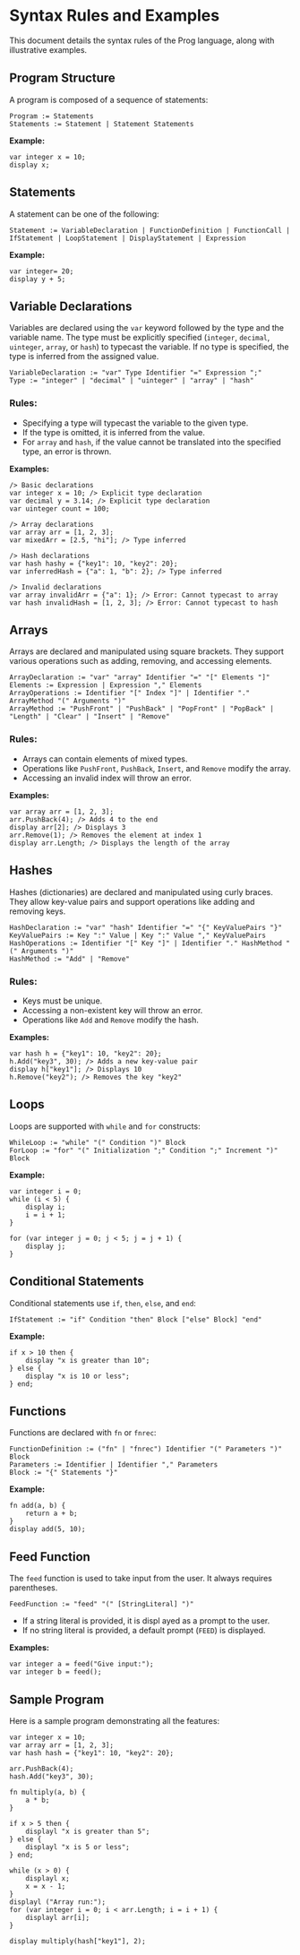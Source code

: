 # Syntax Rules and Examples

This document details the syntax rules of the Prog language, along with illustrative examples.

## Program Structure

A program is composed of a sequence of statements:

```prog
Program := Statements
Statements := Statement | Statement Statements
```

**Example:**

```prog
var integer x = 10;
display x;
```

## Statements

A statement can be one of the following:

```prog
Statement := VariableDeclaration | FunctionDefinition | FunctionCall | IfStatement | LoopStatement | DisplayStatement | Expression
```

**Example:**

```prog
var integer= 20;
display y + 5;
```

## Variable Declarations

Variables are declared using the `var` keyword followed by the type and the variable name. The type must be explicitly specified (`integer`, `decimal`, `uinteger`, `array`, or `hash`) to typecast the variable. If no type is specified, the type is inferred from the assigned value.

```prog
VariableDeclaration := "var" Type Identifier "=" Expression ";"
Type := "integer" | "decimal" | "uinteger" | "array" | "hash"
```

### Rules:

- Specifying a type will typecast the variable to the given type.
- If the type is omitted, it is inferred from the value.
- For `array` and `hash`, if the value cannot be translated into the specified type, an error is thrown.

**Examples:**

```prog
/> Basic declarations
var integer x = 10; /> Explicit type declaration
var decimal y = 3.14; /> Explicit type declaration
var uinteger count = 100;

/> Array declarations
var array arr = [1, 2, 3];
var mixedArr = [2.5, "hi"]; /> Type inferred

/> Hash declarations
var hash hashy = {"key1": 10, "key2": 20};
var inferredHash = {"a": 1, "b": 2}; /> Type inferred

/> Invalid declarations
var array invalidArr = {"a": 1}; /> Error: Cannot typecast to array
var hash invalidHash = [1, 2, 3]; /> Error: Cannot typecast to hash
```

## Arrays

Arrays are declared and manipulated using square brackets. They support various operations such as adding, removing, and accessing elements.

```prog
ArrayDeclaration := "var" "array" Identifier "=" "[" Elements "]"
Elements := Expression | Expression "," Elements
ArrayOperations := Identifier "[" Index "]" | Identifier "." ArrayMethod "(" Arguments ")"
ArrayMethod := "PushFront" | "PushBack" | "PopFront" | "PopBack" | "Length" | "Clear" | "Insert" | "Remove"
```

### Rules:

- Arrays can contain elements of mixed types.
- Operations like `PushFront`, `PushBack`, `Insert`, and `Remove` modify the array.
- Accessing an invalid index will throw an error.

**Examples:**

```prog
var array arr = [1, 2, 3];
arr.PushBack(4); /> Adds 4 to the end
display arr[2]; /> Displays 3
arr.Remove(1); /> Removes the element at index 1
display arr.Length; /> Displays the length of the array
```

## Hashes

Hashes (dictionaries) are declared and manipulated using curly braces. They allow key-value pairs and support operations like adding and removing keys.

```prog
HashDeclaration := "var" "hash" Identifier "=" "{" KeyValuePairs "}"
KeyValuePairs := Key ":" Value | Key ":" Value "," KeyValuePairs
HashOperations := Identifier "[" Key "]" | Identifier "." HashMethod "(" Arguments ")"
HashMethod := "Add" | "Remove"
```

### Rules:

- Keys must be unique.
- Accessing a non-existent key will throw an error.
- Operations like `Add` and `Remove` modify the hash.

**Examples:**

```prog
var hash h = {"key1": 10, "key2": 20};
h.Add("key3", 30); /> Adds a new key-value pair
display h["key1"]; /> Displays 10
h.Remove("key2"); /> Removes the key "key2"
```

## Loops

Loops are supported with `while` and `for` constructs:

```prog
WhileLoop := "while" "(" Condition ")" Block
ForLoop := "for" "(" Initialization ";" Condition ";" Increment ")" Block
```

**Example:**

```prog
var integer i = 0;
while (i < 5) {
    display i;
    i = i + 1;
}

for (var integer j = 0; j < 5; j = j + 1) {
    display j;
}
```

## Conditional Statements

Conditional statements use `if`, `then`, `else`, and `end`:

```prog
IfStatement := "if" Condition "then" Block ["else" Block] "end"
```

**Example:**

```prog
if x > 10 then {
    display "x is greater than 10";
} else {
    display "x is 10 or less";
} end;
```

## Functions

Functions are declared with `fn` or `fnrec`:

```prog
FunctionDefinition := ("fn" | "fnrec") Identifier "(" Parameters ")" Block
Parameters := Identifier | Identifier "," Parameters
Block := "{" Statements "}"
```

**Example:**

```prog
fn add(a, b) {
    return a + b;
}
display add(5, 10);
```

## Feed Function

The `feed` function is used to take input from the user. It always requires parentheses.

```prog
FeedFunction := "feed" "(" [StringLiteral] ")"
```

- If a string literal is provided, it is displ			ayed as a prompt to the user.
- If no string literal is provided, a default prompt (`FEED`) is displayed.

**Examples:**

```prog
var integer a = feed("Give input:");
var integer b = feed();
```

## Sample Program

Here is a sample program demonstrating all the features:

```prog
var integer x = 10;
var array arr = [1, 2, 3];
var hash hash = {"key1": 10, "key2": 20};

arr.PushBack(4);
hash.Add("key3", 30);

fn multiply(a, b) {
    a * b;
}

if x > 5 then {
    displayl "x is greater than 5";
} else {
    displayl "x is 5 or less";
} end;

while (x > 0) {
    displayl x;
    x = x - 1;
}
displayl ("Array run:");
for (var integer i = 0; i < arr.Length; i = i + 1) {
    displayl arr[i];
}

display multiply(hash["key1"], 2);
```
